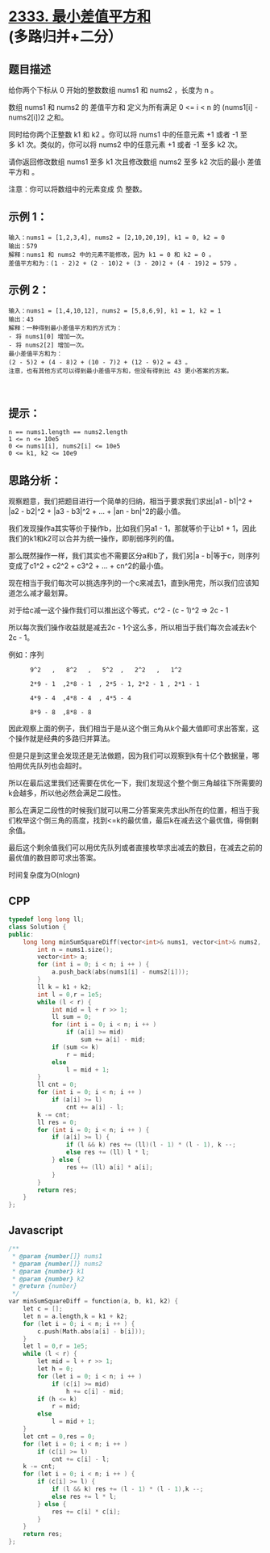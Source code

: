 # [2333. 最小差值平方和](https://leetcode.cn/problems/minimum-sum-of-squared-difference/)(多路归并+二分）

## 题目描述

给你两个下标从 0 开始的整数数组 nums1 和 nums2 ，长度为 n 。

数组 nums1 和 nums2 的 差值平方和 定义为所有满足 0 <= i < n 的 (nums1[i] - nums2[i])2 之和。

同时给你两个正整数 k1 和 k2 。你可以将 nums1 中的任意元素 +1 或者 -1 至多 k1 次。类似的，你可以将 nums2 中的任意元素 +1 或者 -1 至多 k2 次。

请你返回修改数组 nums1 至多 k1 次且修改数组 nums2 至多 k2 次后的最小 差值平方和 。

注意：你可以将数组中的元素变成 负 整数。


## 示例 1：
```
输入：nums1 = [1,2,3,4], nums2 = [2,10,20,19], k1 = 0, k2 = 0
输出：579
解释：nums1 和 nums2 中的元素不能修改，因为 k1 = 0 和 k2 = 0 。
差值平方和为：(1 - 2)2 + (2 - 10)2 + (3 - 20)2 + (4 - 19)2 = 579 。
```

## 示例 2：
```
输入：nums1 = [1,4,10,12], nums2 = [5,8,6,9], k1 = 1, k2 = 1
输出：43
解释：一种得到最小差值平方和的方式为：
- 将 nums1[0] 增加一次。
- 将 nums2[2] 增加一次。
最小差值平方和为：
(2 - 5)2 + (4 - 8)2 + (10 - 7)2 + (12 - 9)2 = 43 。
注意，也有其他方式可以得到最小差值平方和，但没有得到比 43 更小答案的方案。
```
 

## 提示：
```
n == nums1.length == nums2.length
1 <= n <= 10e5
0 <= nums1[i], nums2[i] <= 10e5
0 <= k1, k2 <= 10e9
```

## 思路分析：
观察题意，我们把题目进行一个简单的归纳，相当于要求我们求出|a1 - b1|^2 + |a2 - b2|^2 + |a3 - b3|^2 + ... + |an - bn|^2的最小值。

我们发现操作a其实等价于操作b，比如我们另a1 - 1，那就等价于让b1 + 1，因此我们的k1和k2可以合并为统一操作，即削弱序列的值。

那么既然操作一样，我们其实也不需要区分a和b了，我们另|a - b|等于c，则序列变成了c1^2 + c2^2 + c3^2 + ... + cn^2的最小值。

现在相当于我们每次可以挑选序列的一个c来减去1，直到k用完，所以我们应该知道怎么减才最划算。

对于给c减一这个操作我们可以推出这个等式，c^2 - (c - 1)^2 => 2c - 1

所以每次我们操作收益就是减去2c - 1个这么多，所以相当于我们每次会减去k个2c - 1。

例如：序列

          9^2   ,   8^2   ,   5^2  ,   2^2   ,   1^2

          2*9 - 1  ,2*8 - 1  , 2*5 - 1, 2*2 - 1 , 2*1 - 1
          
          4*9 - 4  ,4*8 - 4  , 4*5 - 4
          
          8*9 - 8  ,8*8 - 8

因此观察上面的例子，我们相当于是从这个倒三角从k个最大值即可求出答案，这个操作就是经典的多路归并算法。

但是只是到这里会发现还是无法做题，因为我们可以观察到k有十亿个数据量，哪怕用优先队列也会超时。

所以在最后这里我们还需要在优化一下，我们发现这个整个倒三角越往下所需要的k会越多，所以他必然会满足二段性。

那么在满足二段性的时候我们就可以用二分答案来先求出k所在的位置，相当于我们枚举这个倒三角的高度，找到<=k的最优值，最后k在减去这个最优值，得倒剩余值。

最后这个剩余值我们可以用优先队列或者直接枚举求出减去的数目，在减去之前的最优值的数目即可求出答案。

时间复杂度为O(nlogn)

## CPP
```cpp
typedef long long ll;
class Solution {
public:
    long long minSumSquareDiff(vector<int>& nums1, vector<int>& nums2, int k1, int k2) {
        int n = nums1.size();
        vector<int> a;
        for (int i = 0; i < n; i ++ ) {
            a.push_back(abs(nums1[i] - nums2[i]));
        }
        ll k = k1 + k2;
        int l = 0,r = 1e5;
        while (l < r) {
            int mid = l + r >> 1;
            ll sum = 0;
            for (int i = 0; i < n; i ++ )
                if (a[i] >= mid)
                    sum += a[i] - mid;
            if (sum <= k)
                r = mid;
            else
                l = mid + 1;
        }
        ll cnt = 0;
        for (int i = 0; i < n; i ++ )
            if (a[i] >= l)
                cnt += a[i] - l;
        k -= cnt;
        ll res = 0;
        for (int i = 0; i < n; i ++ ) {
            if (a[i] >= l) {
                if (l && k) res += (ll)(l - 1) * (l - 1), k --;
                else res += (ll) l * l;
            } else {
                res += (ll) a[i] * a[i];
            }
        }
        return res;
    }
};
```

## Javascript
```cpp
/**
 * @param {number[]} nums1
 * @param {number[]} nums2
 * @param {number} k1
 * @param {number} k2
 * @return {number}
 */
var minSumSquareDiff = function(a, b, k1, k2) {
    let c = [];
    let n = a.length,k = k1 + k2;
    for (let i = 0; i < n; i ++ ) {
        c.push(Math.abs(a[i] - b[i]));
    }
    let l = 0,r = 1e5;
    while (l < r) {
        let mid = l + r >> 1;
        let h = 0;
        for (let i = 0; i < n; i ++ ) 
            if (c[i] >= mid)
                h += c[i] - mid;
        if (h <= k)
            r = mid;
        else 
            l = mid + 1;
    }
    let cnt = 0,res = 0;
    for (let i = 0; i < n; i ++ )
        if (c[i] >= l)
            cnt += c[i] - l;
    k -= cnt;
    for (let i = 0; i < n; i ++ ) {
        if (c[i] >= l) {
            if (l && k) res += (l - 1) * (l - 1),k --;
            else res += l * l;
        } else {
            res += c[i] * c[i];
        }
    }
    return res;
};
```

